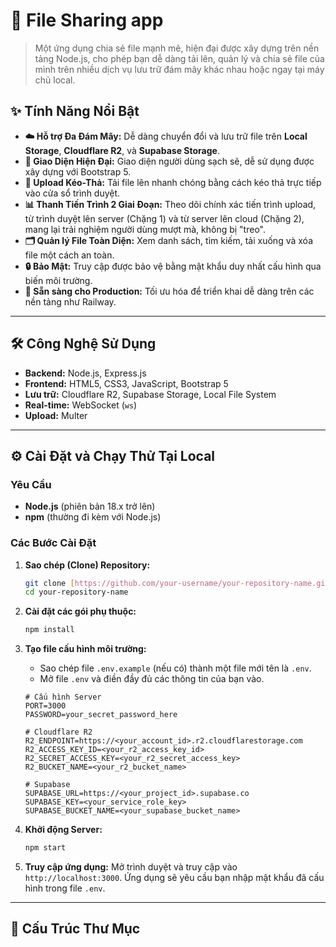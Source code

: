 # 🚀 File Sharing app

> Một ứng dụng chia sẻ file mạnh mẽ, hiện đại được xây dựng trên nền tảng Node.js, cho phép bạn dễ dàng tải lên, quản lý và chia sẻ file của mình trên nhiều dịch vụ lưu trữ đám mây khác nhau hoặc ngay tại máy chủ local.

## ✨ Tính Năng Nổi Bật

* **☁️ Hỗ trợ Đa Đám Mây:** Dễ dàng chuyển đổi và lưu trữ file trên **Local Storage**, **Cloudflare R2**, và **Supabase Storage**.
* **🎨 Giao Diện Hiện Đại:** Giao diện người dùng sạch sẽ, dễ sử dụng được xây dựng với Bootstrap 5.
* **🤏 Upload Kéo-Thả:** Tải file lên nhanh chóng bằng cách kéo thả trực tiếp vào cửa sổ trình duyệt.
* **📊 Thanh Tiến Trình 2 Giai Đoạn:** Theo dõi chính xác tiến trình upload, từ trình duyệt lên server (Chặng 1) và từ server lên cloud (Chặng 2), mang lại trải nghiệm người dùng mượt mà, không bị "treo".
* **🗂️ Quản lý File Toàn Diện:** Xem danh sách, tìm kiếm, tải xuống và xóa file một cách an toàn.
* **🔒 Bảo Mật:** Truy cập được bảo vệ bằng mật khẩu duy nhất cấu hình qua biến môi trường.
* **🚢 Sẵn sàng cho Production:** Tối ưu hóa để triển khai dễ dàng trên các nền tảng như Railway.

---

## 🛠️ Công Nghệ Sử Dụng

* **Backend:** Node.js, Express.js
* **Frontend:** HTML5, CSS3, JavaScript, Bootstrap 5
* **Lưu trữ:** Cloudflare R2, Supabase Storage, Local File System
* **Real-time:** WebSocket (`ws`)
* **Upload:** Multer

---

## ⚙️ Cài Đặt và Chạy Thử Tại Local

### Yêu Cầu

* **Node.js** (phiên bản 18.x trở lên)
* **npm** (thường đi kèm với Node.js)

### Các Bước Cài Đặt

1.  **Sao chép (Clone) Repository:**
    ```bash
    git clone [https://github.com/your-username/your-repository-name.git](https://github.com/your-username/your-repository-name.git)
    cd your-repository-name
    ```

2.  **Cài đặt các gói phụ thuộc:**
    ```bash
    npm install
    ```

3.  **Tạo file cấu hình môi trường:**
    * Sao chép file `.env.example` (nếu có) thành một file mới tên là `.env`.
    * Mở file `.env` và điền đầy đủ các thông tin của bạn vào.

    ```dotenv
    # Cấu hình Server
    PORT=3000
    PASSWORD=your_secret_password_here

    # Cloudflare R2
    R2_ENDPOINT=https://<your_account_id>.r2.cloudflarestorage.com
    R2_ACCESS_KEY_ID=<your_r2_access_key_id>
    R2_SECRET_ACCESS_KEY=<your_r2_secret_access_key>
    R2_BUCKET_NAME=<your_r2_bucket_name>

    # Supabase
    SUPABASE_URL=https://<your_project_id>.supabase.co
    SUPABASE_KEY=<your_service_role_key>
    SUPABASE_BUCKET_NAME=<your_supabase_bucket_name>
    ```

4.  **Khởi động Server:**
    ```bash
    npm start
    ```

5.  **Truy cập ứng dụng:**
    Mở trình duyệt và truy cập vào `http://localhost:3000`. Ứng dụng sẽ yêu cầu bạn nhập mật khẩu đã cấu hình trong file `.env`.

---

## 🌳 Cấu Trúc Thư Mục
